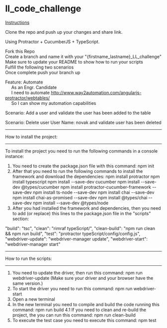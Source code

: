 # ll_code_challenge

[Instructions](#instructions)<br />

Clone the repo and push up your changes and share link.

Using Protractor + CucumberJS + TypeScript.

Fork this Repo<br />
Create a branch and name it with your "{firstname_lastname}_LL_challenge"<br />
Make sure to update your README to show how to run your scripts<br />
Fulfill the following two scenarios<br />
Once complete push your branch up

Feature: Automate<br /> 
&nbsp;&nbsp;&nbsp;&nbsp;&nbsp;As an Engr. Candidate<br />
&nbsp;&nbsp;&nbsp;&nbsp;&nbsp;I need to automate  http://www.way2automation.com/angularjs-protractor/webtables/<br /> 
&nbsp;&nbsp;&nbsp;&nbsp;&nbsp;So I can show my automation capabilities<br />
    
Scenario: Add a user and validate the user has been added to the table<br />

Scenario: Delete user User Name: novak and validate user has been deleted<br />

*****************************
How to install the project:
*****************************
To install the project you need to run the following commands in a console instance:
1. You need to create the package.json file with this command: npm init
2. After that you need to run the following commands to install the framework and download the dependencies:
npm install protractor
npm install typescript
npm install --save-dev cucumber
npm install --save-dev @types/cucumber
npm install protractor-cucumber-framework --save-dev
npm install  ts-node --save-dev
npm install  chai --save-dev
npm install chai-as-promised --save-dev
npm install @types/chai --save-dev
npm install --save-dev @types/node
3. After you had installed the framework and dependencies, then you need to add (or replace) this lines to the package.json file in the "scripts" section:

"build": "tsc",
"clean": "rimraf typeScript/",
"clean-build": "npm run clean && npm run build",
"test": "protractor typeScript/config/config.js",
"webdriver-update": "webdriver-manager update",
"webdriver-start": "webdriver-manager start"


*******************************
How to run the scripts:
*******************************
1. You need to update the driver, then run this command: npm run webdriver-update (Make sure your driver and your browser have the same version.)
2. To start the driver you need to run this command: npm run webdriver-start
3. Open a new terminal
4. In the new terminal you need to compile and build the code running this command: npm run build
4.1 If you need to clean and re-build the project, the you can run this command: npm run clean-build
5. To execute the test case you need to execute this command: npm test
